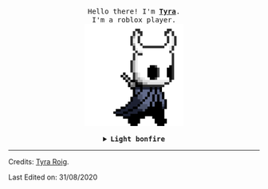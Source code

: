 <p align="center">
  <br>
  <samp>
    Hello there! I'm <b><a rel="nofollow noopener noreferrer" target="_blank" href="[https://tanx.dev](https://www.roblox.com/es/charts#/?device=computer&country=all)">Tyra</a></b>.
    <br>I'm a roblox player.<br>

</samp>

  <img src="https://raw.githubusercontent.com/TanZng/TanZng/master/assets/hollor_knight3.gif" width="200"/>

</p>


<details align="center">

<summary> <b> <samp> Light bonfire </samp></b></summary>
<samp>
 <b><h2 style="color: #fc6203">B O N F I R E &nbsp; L I T !</h2> </b>

<img src="https://raw.githubusercontent.com/TanZng/TanZng/master/assets/bonefire.gif" width="200"/>

Current Project: <a href="(https://github.com/tiritist)">See the github.</a>

<p align="center">
  <a rel="nofollow noopener noreferrer" target="_blank" href="https://github.com/tiritist">
  <img src="(https://github.com/tiritist)" width="30px" alt="Colegio Científico Costarricense"></a>
  &nbsp; 
  &nbsp;
  <a rel="nofollow noopener noreferrer" target="_blank" href="(https://github.com/tiritist)">
  <img src="(https://github.com/tiritist)" width="30px" alt="Twitter (I dont have)"></a>
  &nbsp; 
  &nbsp;
  <a rel="nofollow noopener noreferrer" target="_blank" href="https://github.com/tiritist">
  <img src="https://github.com/tiritist" width="30px" alt="YouTube (neither)"></a>
  &nbsp;
  &nbsp;
  <a rel="nofollow noopener noreferrer" target="_blank" href="https://tanx.dev/estus-flask">
  <img src="https://github.com/tiritist" width="23px" alt="Secret"></a>
</p> 


</samp>
</details>

----
Credits: [Tyra Roig](https://github.com/tiritist).

Last Edited on: 31/08/2020
